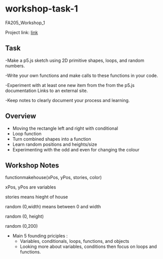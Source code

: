 # workshop-task-1
FA205_Workshop_1

Project link: [link]( )

## Task
-Make a p5.js sketch using 2D primitive shapes, loops, and random numbers.

-Write your own functions and make calls to these functions in your code.

-Experiment with at least one new item from the from the p5.js documentation Links to an external site.

-Keep notes to clearly document your process and learning.

## Overview
- Moving the rectangle left and right with conditional
- Loop function
- Turn combined shapes into a function
- Learn random positions and heights/size
- Experimenting with the odd and even for changing the colour

## Workshop Notes
functionmakehouse(xPos, yPos, stories, color)

xPos, yPos are variables

stories means hieght of house

random (0,width) means between 0 and width

random (0, height)

random (0,200)

- Main 5 founding priciples :
  - Variables, conditionals, loops, functions, and objects
  - Looking more about variables, conditions then focus on loops and functions. 

